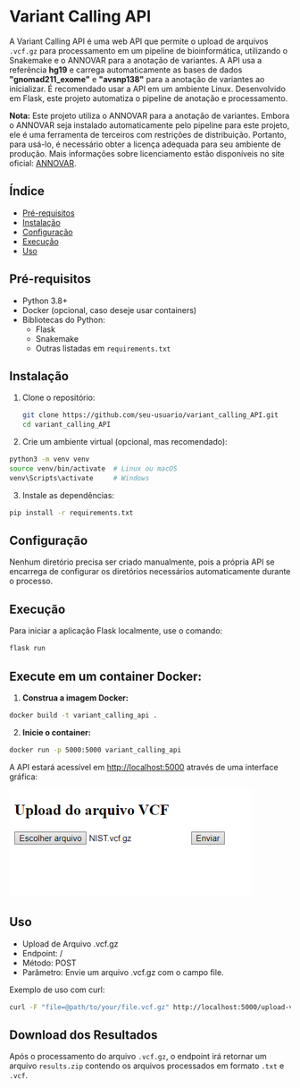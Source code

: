 # Variant Calling API

A Variant Calling API é uma web API que permite o upload de arquivos `.vcf.gz` para processamento em um pipeline de bioinformática, utilizando o Snakemake e o ANNOVAR para a anotação de variantes. A API usa a referência **hg19** e carrega automaticamente as bases de dados **"gnomad211_exome"** e **"avsnp138"** para a anotação de variantes ao inicializar. É recomendado usar a API em um ambiente Linux. Desenvolvido em Flask, este projeto automatiza o pipeline de anotação e processamento.

**Nota:** Este projeto utiliza o ANNOVAR para a anotação de variantes. Embora o ANNOVAR seja instalado automaticamente pelo pipeline para este projeto, ele é uma ferramenta de terceiros com restrições de distribuição. Portanto, para usá-lo, é necessário obter a licença adequada para seu ambiente de produção. Mais informações sobre licenciamento estão disponíveis no site oficial: [ANNOVAR](https://annovar.openbioinformatics.org/).

## Índice
- [Pré-requisitos](#pré-requisitos)
- [Instalação](#instalação)
- [Configuração](#configuração)
- [Execução](#execução)
- [Uso](#uso)


## Pré-requisitos

- Python 3.8+
- Docker (opcional, caso deseje usar containers)
- Bibliotecas do Python:
  - Flask
  - Snakemake
  - Outras listadas em `requirements.txt`

## Instalação

1. Clone o repositório:

   ```bash
   git clone https://github.com/seu-usuario/variant_calling_API.git
   cd variant_calling_API
2. Crie um ambiente virtual (opcional, mas recomendado):

  ```bash
  python3 -m venv venv
  source venv/bin/activate  # Linux ou macOS
  venv\Scripts\activate     # Windows
  ```
3. Instale as dependências:

  ```bash
  pip install -r requirements.txt
  ```
## Configuração
Nenhum diretório precisa ser criado manualmente, pois a própria API se encarrega de configurar os diretórios necessários automaticamente durante o processo.

## Execução
Para iniciar a aplicação Flask localmente, use o comando:
  ```bash
  flask run
  ```

## Execute em um container Docker:
1. **Construa a imagem Docker:**

  ```bash
  docker build -t variant_calling_api .
  ```

2. **Inicie o container:**

  ```bash
  docker run -p 5000:5000 variant_calling_api
  ```

A API estará acessível em [http://localhost:5000](http://localhost:5000) através de uma interface gráfica:

![Interface Gráfica](image.png)

## Uso
- Upload de Arquivo .vcf.gz
- Endpoint: /
- Método: POST
- Parâmetro: Envie um arquivo .vcf.gz com o campo file.

Exemplo de uso com curl:

```bash
curl -F "file=@path/to/your/file.vcf.gz" http://localhost:5000/upload-vcf-gz
```

## Download dos Resultados
Após o processamento do arquivo `.vcf.gz`, o endpoint irá retornar um arquivo `results.zip` contendo os arquivos processados em formato `.txt` e `.vcf`.
